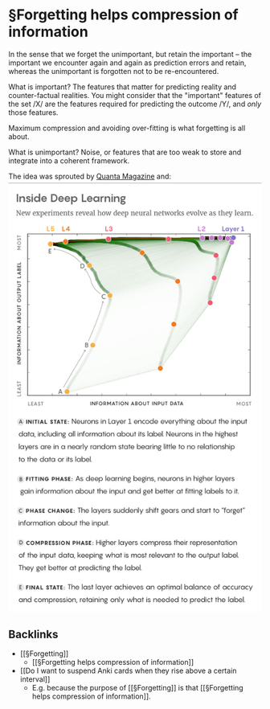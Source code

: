 # §Forgetting helps compression of information
In the sense that we forget the unimportant, but retain the important – the important we encounter again and again as prediction errors and retain, whereas the unimportant is forgotten not to be re-encountered.

What is important? The features that matter for predicting reality and counter-factual realities. You might consider that the "important" features of the set /X/ are the features required for predicting the outcome /Y/, and *only* those features. 

Maximum compression and avoiding over-fitting is what forgetting is all about.

What is unimportant? Noise, or features that are too weak to store and integrate into a coherent framework.

The idea was sprouted by [Quanta Magazine](https://www.quantamagazine.org/new-theory-cracks-open-the-black-box-of-deep-learning-20170921/) and:
![](BearImages/4AEDF796-0BB3-426C-9EFC-0D1772122C27-12104-000031C474C56DE5/DeepLearning_5001.jpg)

<!-- #p1 -->

## Backlinks
* [[§Forgetting]]
	* [[§Forgetting helps compression of information]]
* [[Do I want to suspend Anki cards when they rise above a certain interval]]
	* E.g. because the purpose of [[§Forgetting]] is that [[§Forgetting helps compression of information]].

<!-- {BearID:7D8D0028-50A7-4BA0-A878-35CEAB48CEC5-12104-000031B6375D8FAD} -->
